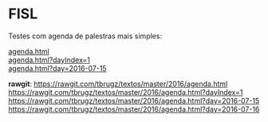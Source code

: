 
FISL
====

Testes com agenda de palestras mais simples:

[agenda.html](agenda.html)  
[agenda.html?dayIndex=1](agenda.html?dayIndex=1)  
[agenda.html?day=2016-07-15](agenda.html?day=2016-07-15)

**rawgit**:
https://rawgit.com/tbrugz/textos/master/2016/agenda.html
https://rawgit.com/tbrugz/textos/master/2016/agenda.html?dayIndex=1
https://rawgit.com/tbrugz/textos/master/2016/agenda.html?day=2016-07-15
https://rawgit.com/tbrugz/textos/master/2016/agenda.html?day=2016-07-16
